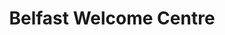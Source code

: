---
title: "Belfast Welcome Centre"
address: "Tourist Information Belfast and N.I., 47 Donegall Place, Belfast, Co. Antrim, BT1 5AD"
tel: "028 9508 7532"
county: "Antrim"
category: "Hotels"
type: "Content"
lat: "054.5977390000"
lng: "-005.9302110000"
---